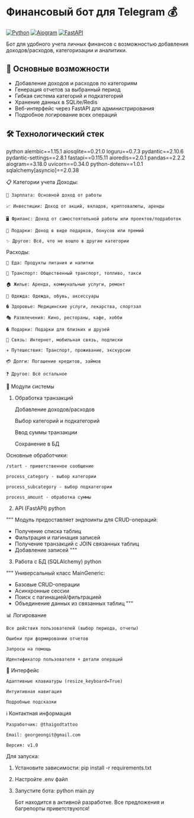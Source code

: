 # Финансовый бот для Telegram 💰

[![Python](https://img.shields.io/badge/Python-3.10%2B-blue)](https://python.org)
[![Aiogram](https://img.shields.io/badge/Aiogram-3.18.0-green)](https://docs.aiogram.dev/)
[![FastAPI](https://img.shields.io/badge/FastAPI-0.115.11-lightgrey)](https://fastapi.tiangolo.com/)

Бот для удобного учета личных финансов с возможностью добавления доходов/расходов, категоризации и аналитики.

## 📌 Основные возможности

- Добавление доходов и расходов по категориям
- Генерация отчетов за выбранный период
- Гибкая система категорий и подкатегорий
- Хранение данных в SQLite/Redis
- Веб-интерфейс через FastAPI для администрирования
- Подробное логирование всех операций

## 🛠 Технологический стек

python
alembic==1.15.1
aiosqlite==0.21.0
loguru==0.7.3
pydantic==2.10.6
pydantic-settings==2.8.1
fastapi==0.115.11
aioredis==2.0.1
pandas==2.2.2
aiogram==3.18.0
uvicorn==0.34.0
python-dotenv==1.0.1
sqlalchemy[asyncio]==2.0.38

📋 Категории учета
Доходы:

    💼 Зарплата: Основной доход от работы

    📈 Инвестиции: Доход от акций, вкладов, криптовалюты, аренды

    🖥 Фриланс: Доход от самостоятельной работы или проектов/подработок

    🎁 Подарки: Доход в виде подарков, бонусов или премий

    ✨ Другое: Всё, что не вошло в другие категории

Расходы:

    🍏 Еда: Продукты питания и напитки

    🚕 Транспорт: Общественный транспорт, топливо, такси

    🏠 Жилье: Аренда, коммунальные услуги, ремонт

    👕 Одежда: Одежда, обувь, аксессуары

    � Здоровье: Медицинские услуги, лекарства, спортзал

    🎭 Развлечения: Кино, рестораны, кафе, хобби

    � Подарки: Подарки для близких и друзей

    📱 Связь: Интернет, мобильная связь, подписки

    ✈ Путешествия: Транспорт, проживание, экскурсии

    💳 Долги: Погашение кредитов, займов

    ❓ Другое: Всё остальное

🧩 Модули системы
1. Обработка транзакций

    Добавление доходов/расходов

    Выбор категорий и подкатегорий

    Ввод суммы транзакции

    Сохранение в БД

Основные обработчики:

    /start - приветственное сообщение

    process_category - выбор категории

    process_subcategory - выбор подкатегории

    process_amount - обработка суммы

2. API (FastAPI)
python

"""
Модуль предоставляет эндпоинты для CRUD-операций:
- Получение списка таблиц
- Фильтрация и пагинация записей
- Получение транзакций с JOIN связанных таблиц
- Добавление записей
"""

3. Работа с БД (SQLAlchemy)
python

"""
Универсальный класс MainGeneric:
- Базовые CRUD-операции
- Асинхронные сессии
- Поиск с пагинацией/фильтрацией
- Объединение данных из связанных таблиц
"""

📊 Логирование

    Все действия пользователей (выбор периода, отчеты)

    Ошибки при формировании отчетов

    Запросы на помощь

    Идентификатор пользователя + детали операций

📱 Интерфейс

    Адаптивные клавиатуры (resize_keyboard=True)

    Интуитивная навигация

    Подробные подсказки

ℹ Контактная информация

    Разработчик: @thaigodtattoo

    Email: georgeongit@gmail.com

    Версия: v1.0


Для запуска:
1. Установите зависимости: pip install -r requirements.txt
2. Настройте .env файл
3. Запустите бота: python main.py

    Бот находится в активной разработке. Все предложения и багрепорты приветствуются!
